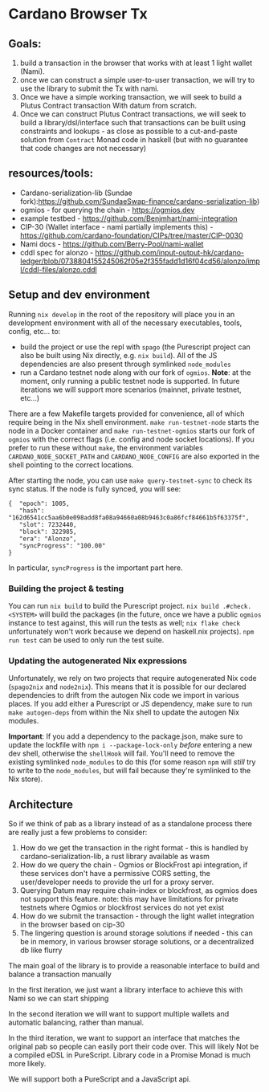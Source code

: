 # Cardano Browser Tx

## Goals:

1. build a transaction in the browser that works with at least 1 light wallet (Nami).
2. once we can construct a simple user-to-user transaction, we will try to use the library to submit the Tx with nami. 
3. Once we have a simple working transaction, we will seek to build a Plutus Contract transaction With datum from scratch. 
4. Once we can construct Plutus Contract transactions, we will seek to build a library/dsl/interface such that transactions can be built using constraints and lookups - as close as possible to a cut-and-paste solution from `Contract` Monad code in haskell (but with no guarantee that code changes are not necessary)

## resources/tools:
  - Cardano-serialization-lib (Sundae fork):https://github.com/SundaeSwap-finance/cardano-serialization-lib)
  - ogmios - for querying the chain - https://ogmios.dev 
  - example testbed - https://github.com/Benjmhart/nami-integration 
  - CIP-30 (Wallet interface - nami partially implements this) -https://github.com/cardano-foundation/CIPs/tree/master/CIP-0030
  - Nami docs - https://github.com/Berry-Pool/nami-wallet 
  - cddl spec for alonzo - https://github.com/input-output-hk/cardano-ledger/blob/0738804155245062f05e2f355fadd1d16f04cd56/alonzo/impl/cddl-files/alonzo.cddl 

## Setup and dev environment

Running `nix develop` in the root of the repository will place you in an development environment with all of the necessary executables, tools, config, etc... to:

- build the project or use the repl with `spago` (the Purescript project can also be built using Nix directly, e.g. `nix build`). All of the JS dependencies are also present through symlinked `node_modules`
- run a Cardano testnet node along with our fork of `ogmios`. **Note**: at the moment, only running a public testnet node is supported. In future iterations we will support more scenarios (mainnet, private testnet, etc...)

There are a few Makefile targets provided for convenience, all of which require being in the Nix shell environment. `make run-testnet-node` starts the node in a Docker container and `make run-testnet-ogmios` starts our fork of `ogmios` with the correct flags (i.e. config and node socket locations). If you prefer to run these without `make`, the environment variables `CARDANO_NODE_SOCKET_PATH` and `CARDANO_NODE_CONFIG` are also exported in the shell pointing to the correct locations. 

After starting the node, you can use `make query-testnet-sync` to check its sync status. If the node is fully synced, you will see:

```
{  "epoch": 1005, 
   "hash": "162d6541cc5aa6b0e098add8fa08a94660a08b9463c0a86fcf84661b5f63375f", 
   "slot": 7232440, 
   "block": 322985, 
   "era": "Alonzo", 
   "syncProgress": "100.00" 
} 
``` 

In particular, `syncProgress` is the important part here.

### Building the project & testing

You can run `nix build` to build the Purescript project. `nix build .#check.<SYSTEM>` will build the packages (in the future, once we have a public `ogmios` instance to test against, this will run the tests as well; `nix flake check` unfortunately won't work because we depend on haskell.nix projects). `npm run test` can be used to only run the test suite.

### Updating the autogenerated Nix expressions

Unfortunately, we rely on two projects that require autogenerated Nix code (`spago2nix` and `node2nix`). This means that it is possible for our declared dependencies to drift from the autogen Nix code we import in various places. If you add either a Purescript or JS dependency, make sure to run `make autogen-deps` from within the Nix shell to update the autogen Nix modules.

**Important**: If you add a dependency to the package.json, make sure to update the lockfile with `npm i --package-lock-only` _before_ entering a new dev shell, otherwise the `shellHook` will fail. You'll need to remove the existing symlinked `node_modules` to do this (for some reason `npm` will _still_ try to write to the `node_modules`, but will fail because they're symlinked to the Nix store).

## Architecture
So if we think of pab as a library instead of as a standalone process there are really just a few problems to consider:

1. How do we get the transaction in the right format - this is handled by cardano-serialization-lib,  a rust library available as wasm
2. How do we query the chain - Ogmios or BlockFrost api integration,   if these services don't have a permissive CORS setting,  the user/developer needs to provide the url for a proxy server.
3. Querying Datum may require chain-index or blockfrost, as ogmios does not support this feature.
note: this may have limitations for private testnets where Ogmios or blockfrost services do not yet exist
4. How do we submit the transaction - through the light wallet integration in the browser based on cip-30
5. The lingering question is around storage solutions if needed - this can be in memory,  in various browser storage solutions,  or a decentralized db like flurry

The main goal of the library is to provide a reasonable interface to build and balance a transaction manually

In the first iteration, we just want a library interface to achieve this with Nami so we can start shipping

In the second iteration we will want to support multiple wallets and automatic balancing, rather than manual.

In the third iteration,  we want to support an interface that matches the original pab so people can easily port their code over. This will likely Not be a compiled eDSL in PureScript.   Library code in a Promise Monad is much more likely.

We will support both a PureScript and a JavaScript api.
